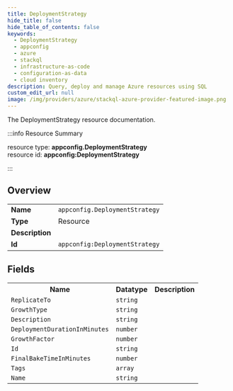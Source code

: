 ```yaml
---
title: DeploymentStrategy
hide_title: false
hide_table_of_contents: false
keywords:
  - DeploymentStrategy
  - appconfig
  - azure
  - stackql
  - infrastructure-as-code
  - configuration-as-data
  - cloud inventory
description: Query, deploy and manage Azure resources using SQL
custom_edit_url: null
image: /img/providers/azure/stackql-azure-provider-featured-image.png
---
```

The DeploymentStrategy resource documentation.

:::info Resource Summary

<div class="row">
<div class="providerDocColumn">
<span>resource type:&nbsp;<b>appconfig.DeploymentStrategy</b></span><br />
<span>resource id:&nbsp;<b>appconfig:DeploymentStrategy</b></span><br />
</div>
</div>

:::

## Overview
<table><tbody>
<tr><td><b>Name</b></td><td><code>appconfig.DeploymentStrategy</code></td></tr>
<tr><td><b>Type</b></td><td>Resource</td></tr>
<tr><td><b>Description</b></td><td></td></tr>
<tr><td><b>Id</b></td><td><code>appconfig:DeploymentStrategy</code></td></tr>
</tbody></table>

## Fields
<table><tbody>
<tr><th>Name</th><th>Datatype</th><th>Description</th></tr>
<tr><td><code>ReplicateTo</code></td><td><code>string</code></td><td></td></tr><tr><td><code>GrowthType</code></td><td><code>string</code></td><td></td></tr><tr><td><code>Description</code></td><td><code>string</code></td><td></td></tr><tr><td><code>DeploymentDurationInMinutes</code></td><td><code>number</code></td><td></td></tr><tr><td><code>GrowthFactor</code></td><td><code>number</code></td><td></td></tr><tr><td><code>Id</code></td><td><code>string</code></td><td></td></tr><tr><td><code>FinalBakeTimeInMinutes</code></td><td><code>number</code></td><td></td></tr><tr><td><code>Tags</code></td><td><code>array</code></td><td></td></tr><tr><td><code>Name</code></td><td><code>string</code></td><td></td></tr>
</tbody></table>